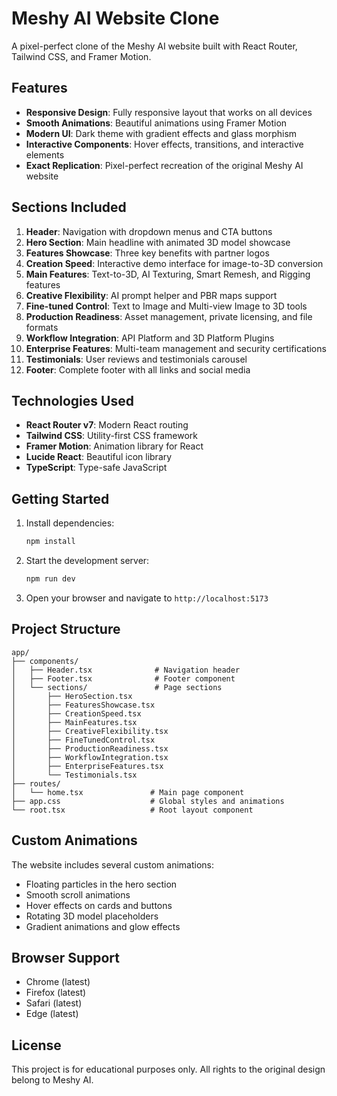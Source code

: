 # Meshy AI Website Clone

A pixel-perfect clone of the Meshy AI website built with React Router, Tailwind CSS, and Framer Motion.

## Features

- **Responsive Design**: Fully responsive layout that works on all devices
- **Smooth Animations**: Beautiful animations using Framer Motion
- **Modern UI**: Dark theme with gradient effects and glass morphism
- **Interactive Components**: Hover effects, transitions, and interactive elements
- **Exact Replication**: Pixel-perfect recreation of the original Meshy AI website

## Sections Included

1. **Header**: Navigation with dropdown menus and CTA buttons
2. **Hero Section**: Main headline with animated 3D model showcase
3. **Features Showcase**: Three key benefits with partner logos
4. **Creation Speed**: Interactive demo interface for image-to-3D conversion
5. **Main Features**: Text-to-3D, AI Texturing, Smart Remesh, and Rigging features
6. **Creative Flexibility**: AI prompt helper and PBR maps support
7. **Fine-tuned Control**: Text to Image and Multi-view Image to 3D tools
8. **Production Readiness**: Asset management, private licensing, and file formats
9. **Workflow Integration**: API Platform and 3D Platform Plugins
10. **Enterprise Features**: Multi-team management and security certifications
11. **Testimonials**: User reviews and testimonials carousel
12. **Footer**: Complete footer with all links and social media

## Technologies Used

- **React Router v7**: Modern React routing
- **Tailwind CSS**: Utility-first CSS framework
- **Framer Motion**: Animation library for React
- **Lucide React**: Beautiful icon library
- **TypeScript**: Type-safe JavaScript

## Getting Started

1. Install dependencies:
   ```bash
   npm install
   ```

2. Start the development server:
   ```bash
   npm run dev
   ```

3. Open your browser and navigate to `http://localhost:5173`

## Project Structure

```
app/
├── components/
│   ├── Header.tsx              # Navigation header
│   ├── Footer.tsx              # Footer component
│   └── sections/               # Page sections
│       ├── HeroSection.tsx
│       ├── FeaturesShowcase.tsx
│       ├── CreationSpeed.tsx
│       ├── MainFeatures.tsx
│       ├── CreativeFlexibility.tsx
│       ├── FineTunedControl.tsx
│       ├── ProductionReadiness.tsx
│       ├── WorkflowIntegration.tsx
│       ├── EnterpriseFeatures.tsx
│       └── Testimonials.tsx
├── routes/
│   └── home.tsx               # Main page component
├── app.css                    # Global styles and animations
└── root.tsx                   # Root layout component
```

## Custom Animations

The website includes several custom animations:
- Floating particles in the hero section
- Smooth scroll animations
- Hover effects on cards and buttons
- Rotating 3D model placeholders
- Gradient animations and glow effects

## Browser Support

- Chrome (latest)
- Firefox (latest)
- Safari (latest)
- Edge (latest)

## License

This project is for educational purposes only. All rights to the original design belong to Meshy AI.